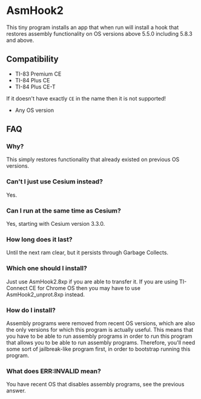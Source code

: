 # AsmHook2

This tiny program installs an app  that when run will install a hook that restores assembly functionality on OS versions above 5.5.0 including 5.8.3 and above.

## Compatibility

- TI-83 Premium CE
- TI-84 Plus CE
- TI-84 Plus CE-T

If it doesn't have exactly `CE` in the name then it is not supported!

- Any OS version

## FAQ

### Why?

This simply restores functionality that already existed on previous OS versions.

### Can't I just use Cesium instead?

Yes.

### Can I run at the same time as Cesium?

Yes, starting with Cesium version 3.3.0.

### How long does it last?

Until the next ram clear, but it persists through Garbage Collects.

### Which one should I install?

Just use AsmHook2.8xp if you are able to transfer it.  If you are using TI-Connect CE for Chrome OS then you may have to use AsmHook2_unprot.8xp instead.

### How do I install?

Assembly programs were removed from recent OS versions, which are also the only versions for which this program is actually useful.  This means that you have to be able to run assembly programs in order to run this program that allows you to be able to run assembly programs.  Therefore, you'll need some sort of jailbreak-like program first, in order to bootstrap running this program.

### What does ERR:INVALID mean?

You have recent OS that disables assembly programs, see the previous answer.
